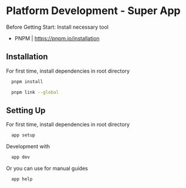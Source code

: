 
# Platform Development - Super App

Before Getting Start: Install necessary tool
- PNPM | https://pnpm.io/installation



## Installation

For first time, install dependencies in root directory

```bash
  pnpm install
```
```bash
  pnpm link --global
```


## Setting Up

For first time, install dependencies in root directory

```bash
  app setup
```
Development with
```bash
  app dev
```
Or you can use for manual guides
```bash
  app help
```
